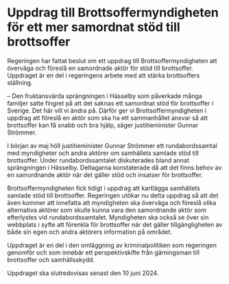 # Uppdrag till Brottsoffermyndigheten för ett mer samordnat stöd till brottsoffer

Regeringen har fattat beslut om ett uppdrag till Brottsoffermyndigheten att överväga och föreslå en samordnade aktör för stöd till brottsoffer. Uppdraget är en del i regeringens arbete med att stärka brottsoffers ställning.

– Den fruktansvärda sprängningen i Hässelby som påverkade många familjer satte fingret på att det saknas ett samordnat stöd för brottsoffer i Sverige. Det här vill vi ändra på. Därför ger vi Brottsoffermyndigheten i uppdrag att föreslå en aktör som ska ha ett sammanhållet ansvar så att brottsoffer kan få snabb och bra hjälp, säger justitieminister Gunnar Strömmer.

I början av maj höll justitieminister Gunnar Strömmer ett rundabordssamtal med myndigheter och andra aktörer om samhällets samlade stöd till brottsoffer. Under rundabordssamtalet diskuterades bland annat sprängningen i Hässelby. Deltagarna konstaterade då att det finns behov av en samordnande aktör när det gäller stöd och insatser för brottsoffer.

Brottsoffermyndigheten fick tidigt i uppdrag att kartlägga samhällets samlade stöd till brottsoffer. Regeringen utökar nu detta uppdrag så att det även kommer att innefatta att myndigheten ska överväga och föreslå olika alternativa aktörer som skulle kunna vara den samordnande aktör som efterlystes vid rundabordssamtalet. Myndigheten ska också se över sin webbplats i syfte att förenkla för brottsoffer när det gäller tillgängligheten av både sin egen och andra aktörers information på området.

Uppdraget är en del i den omläggning av kriminalpolitiken som regeringen genomför och som innebär ett perspektivskifte från gärningsman till brottsoffer och samhällsskydd.

Uppdraget ska slutredovisas senast den 10 juni 2024.
